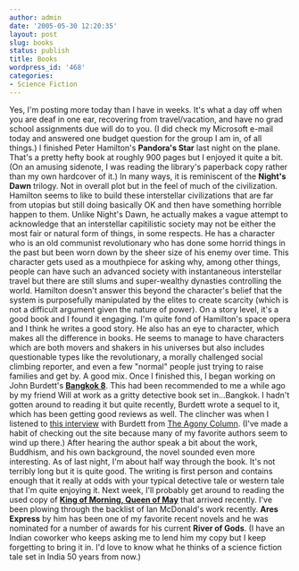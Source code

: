 ```yaml
---
author: admin
date: '2005-05-30 12:20:35'
layout: post
slug: books
status: publish
title: Books
wordpress_id: '468'
categories:
- Science Fiction
---
```


Yes, I'm posting more today than I have in weeks. It's what a day off
when you are deaf in one ear, recovering from travel/vacation, and have
no grad school assignments due will do to you. (I did check my Microsoft
e-mail today and answered one budget question for the group I am in, of
all things.) I finished Peter Hamilton's **Pandora's Star** last night
on the plane. That's a pretty hefty book at roughly 900 pages but I
enjoyed it quite a bit. (On an amusing sidenote, I was reading the
library's paperback copy rather than my own hardcover of it.) In many
ways, it is reminiscent of the **Night's Dawn** trilogy. Not in overall
plot but in the feel of much of the civilization. Hamilton seems to like
to build these interstellar civilizations that are far from utopias but
still doing basically OK and then have something horrible happen to
them. Unlike Night's Dawn, he actually makes a vague attempt to
acknowledge that an interstellar capitilistic society may not be either
the most fair or natural form of things, in some respects. He has a
character who is an old communist revolutionary who has done some horrid
things in the past but been worn down by the sheer size of his enemy
over time. This character gets used as a mouthpiece for asking why,
among other things, people can have such an advanced society with
instantaneous interstellar travel but there are still slums and
super-wealthy dynasties controlling the world. Hamilton doesn't answer
this beyond the character's belief that the system is purposefully
manipulated by the elites to create scarcity (which is not a difficult
argument given the nature of power). On a story level, it's a good book
and I found it engaging. I'm quite fond of Hamilton's space opera and I
think he writes a good story. He also has an eye to character, which
makes all the difference in books. He seems to manage to have characters
which are both movers and shakers in his universes but also includes
questionable types like the revolutionary, a morally challenged social
climbing reporter, and even a few "normal" people just trying to raise
families and get by. A good mix. Once I finished this, I began working
on John Burdett's [**Bangkok
8**](http://www.amazon.com/exec/obidos/tg/detail/-/1400032903/). This
had been recommended to me a while ago by my friend Will at work as a
gritty detective book set in...Bangkok. I hadn't gotten around to
reading it but quite recently, Burdett wrote a sequel to it, which has
been getting good reviews as well. The clincher was when I listened to
[this interview](http://trashotron.com/agony/audio/john_burdett.mp3)
with Burdett from [The Agony
Column](http://trashotron.com/agony/indexes/audio_interview_index.htm).
(I've made a habit of checking out the site because many of my favorite
authors seem to wind up there.) After hearing the author speak a bit
about the work, Buddhism, and his own background, the novel sounded even
more interesting. As of last night, I'm about half way through the book.
It's not terribly long but it is quite good. The writing is first person
and contains enough that it really at odds with your typical detective
tale or western tale that I'm quite enjoying it. Next week, I'll
probably get around to reading the used copy of [**King of Morning,
Queen of
May**](http://www.amazon.com/exec/obidos/tg/detail/-/0553290495/) that
arrived recently. I've been plowing through the backlist of Ian
McDonald's work recently. **Ares Express** by him has been one of my
favorite recent novels and he was nominated for a number of awards for
his current **River of Gods**. (I have an Indian coworker who keeps
asking me to lend him my copy but I keep forgetting to bring it in. I'd
love to know what he thinks of a science fiction tale set in India 50
years from now.)
